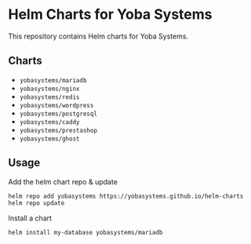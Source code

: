 # Helm Charts for Yoba Systems

This repository contains Helm charts for Yoba Systems.

## Charts

- `yobasystems/mariadb`
- `yobasystems/nginx`
- `yobasystems/redis`
- `yobasystems/wordpress`
- `yobasystems/postgresql`
- `yobasystems/caddy`
- `yobasystems/prestashop`
- `yobasystems/ghost`

## Usage

Add the helm chart repo & update

```bash
helm repo add yobasystems https://yobasystems.github.io/helm-charts
helm repo update
```

Install a chart
```bash
helm install my-database yobasystems/mariadb
```

